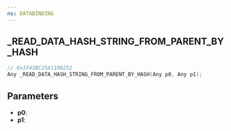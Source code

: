 ```yaml
---
ns: DATABINDING
---
```

## _READ_DATA_HASH_STRING_FROM_PARENT_BY_HASH

```c
// 0x1F43BC25A119B252
Any _READ_DATA_HASH_STRING_FROM_PARENT_BY_HASH(Any p0, Any p1);
```

## Parameters
* **p0**:
* **p1**:
